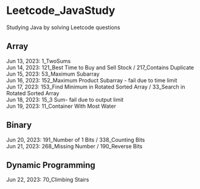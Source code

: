 # Leetcode_JavaStudy

Studying Java by solving Leetcode questions

## Array
Jun 13, 2023: 1_TwoSums
<br> Jun 14, 2023: 121_Best Time to Buy and Sell Stock / 217_Contains Duplicate
<br> Jun 15, 2023: 53_Maximum Subarray
<br> Jun 16, 2023: 152_Maximum Product Subarray - fail due to time limit
<br> Jun 17, 2023: 153_Find Minimum in Rotated Sorted Array / 33_Search in Rotated Sorted Array
<br> Jun 18, 2023: 15_3 Sum- fail due to output limit
<br> Jun 19, 2023: 11_Container With Most Water

## Binary
Jun 20, 2023: 191_Number of 1 Bits / 338_Counting Bits
<br>Jun 21, 2023: 268_Missing Number / 190_Reverse Bits

## Dynamic Programming
Jun 22, 2023: 70_Climbing Stairs

